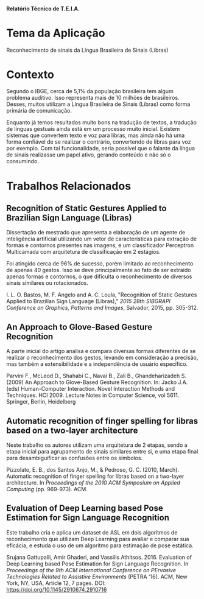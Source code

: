 #### Relatório Técnico de T.E.I.A.
# Tema da Aplicação
Reconhecimento de sinais da Língua Brasileira de Sinais (Libras)

# Contexto
Segundo o IBGE, cerca de 5,1% da população brasileira tem algum problema auditivo. Isso representa mais de 10 milhões de brasileiros. Desses, muitos utilizam a Língua Brasileira de Sinais (Libras) como forma primária de comunicação. 

Enquanto já temos resultados muito bons na tradução de textos, a tradução de línguas gestuais ainda está em um processo muito inicial. Existem sistemas que convertem texto e voz para libras, mas ainda não há uma forma confiável de se realizar o contrário, convertendo de libras para voz por exemplo. Com tal funcionalidade, seria possível que o falante da língua de sinais realizasse um papel ativo, gerando conteúdo e não só o consumindo.

# Trabalhos Relacionados

## Recognition of Static Gestures Applied to Brazilian Sign Language (Libras)
Dissertação de mestrado que apresenta a elaboração de um agente de inteligência artificial utilizando um vetor de características para extração de formas e contornos presentes nas imagens, e um classificador Perceptron Multicamada com arquitetura de classificação em 2 estágios.

Foi atingido cerca de 96% de sucesso, porém limitado ao reconhecimento de apenas 40 gestos. Isso se deve principalmente ao fato de ser extraído apenas formas e contornos, o que dificulta o reconhecimento de diversos sinais similares ou rotacionados.

I. L. O. Bastos, M. F. Angelo and A. C. Loula, "Recognition of Static Gestures Applied to Brazilian Sign Language (Libras)," _2015 28th SIBGRAPI Conference on Graphics, Patterns and Images_, Salvador, 2015, pp. 305-312.


## An Approach to Glove-Based Gesture Recognition
A parte inicial do artigo analisa e compara diversas formas diferentes de se realizar o reconhecimento dos gestos, levando em consideração a precisão, mas também a extensibilidade e a independência de usuário específico.

Parvini F., McLeod D., Shahabi C., Navai B., Zali B., Ghandeharizadeh S. (2009) An Approach to Glove-Based Gesture Recognition. In: Jacko J.A. (eds) Human-Computer Interaction. Novel Interaction Methods and Techniques. HCI 2009. Lecture Notes in Computer Science, vol 5611. Springer, Berlin, Heidelberg

## Automatic recognition of finger spelling for libras based on a two-layer architecture
Neste trabalho os autores utilizam uma arquitetura de 2 etapas, sendo a etapa inicial para agrupamento de sinais similares entre si, e uma etapa final para desambiguificar as confusões entre os simbolos.

Pizzolato, E. B., dos Santos Anjo, M., & Pedroso, G. C. (2010, March). Automatic recognition of finger spelling for libras based on a two-layer architecture. In _Proceedings of the 2010 ACM Symposium on Applied Computing_ (pp. 969-973). ACM.

## Evaluation of Deep Learning based Pose Estimation for Sign Language Recognition
Este trabalho cria e aplica um dataset de ASL em dois algoritmos de reconhecimento que utilizam Deep Learning para avaliar e comparar sua eficácia, e estuda o uso de um algoritmo para estimação de pose estática.


Srujana Gattupalli, Amir Ghaderi, and Vassilis Athitsos. 2016. Evaluation of Deep Learning based Pose Estimation for Sign Language Recognition. In _Proceedings of the 9th ACM International Conference on PErvasive Technologies Related to Assistive Environments_ (PETRA '16). ACM, New York, NY, USA, Article 12, 7 pages. DOI: https://doi.org/10.1145/2910674.2910716

